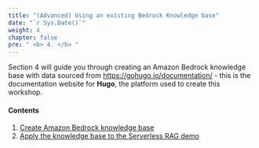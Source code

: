 ```yaml
---
title: "(Advanced) Using an existing Bedrock Knowledge base"
date: "`r Sys.Date()`"
weight: 4
chapter: false
pre: " <b> 4. </b> "
---
```


Section 4 will guide you through creating an Amazon Bedrock knowledge base with data sourced from https://gohugo.io/documentation/ - this is the documentation website for **Hugo**, the platform used to create this workshop.

#### Contents

1. [Create Amazon Bedrock knowledge base](4.1-createknowledgebase/)
2. [Apply the knowledge base to the Serverless RAG demo](4.2-applyknowledgebase/)
